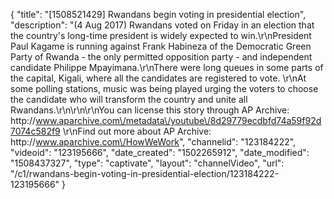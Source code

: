 {
    "title": "[1508521429] Rwandans begin voting in presidential election",
    "description": "(4 Aug 2017) Rwandans voted on Friday in an election that the country's long-time president is widely expected to win.\r\nPresident Paul Kagame is running against Frank Habineza of the Democratic Green Party of Rwanda - the only permitted opposition party - and independent candidate Philippe Mpayimana.\r\nThere were long queues in some parts of the capital, Kigali, where all the candidates are registered to vote.  \r\nAt some polling stations, music was being played urging the voters to choose the candidate who will transform the country and unite all Rwandans.\r\n\r\n\r\nYou can license this story through AP Archive: http:\/\/www.aparchive.com\/metadata\/youtube\/8d29779ecdbfd74a59f92d7074c582f9 \r\nFind out more about AP Archive: http:\/\/www.aparchive.com\/HowWeWork",
    "channelid": "123184222",
    "videoid": "123195666",
    "date_created": "1502265912",
    "date_modified": "1508437327",
    "type": "captivate",
    "layout": "channelVideo",
    "url": "\/c1\/rwandans-begin-voting-in-presidential-election\/123184222-123195666"
}